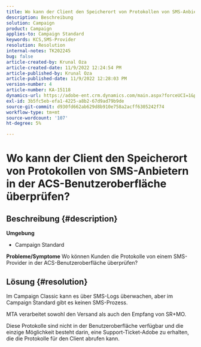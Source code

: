```yaml
---
title: Wo kann der Client den Speicherort von Protokollen von SMS-Anbietern in der ACS-Benutzeroberfläche überprüfen?
description: Beschreibung
solution: Campaign
product: Campaign
applies-to: Campaign Standard
keywords: KCS,SMS-Provider
resolution: Resolution
internal-notes: TK202245
bug: false
article-created-by: Krunal Oza
article-created-date: 11/9/2022 12:24:54 PM
article-published-by: Krunal Oza
article-published-date: 11/9/2022 12:28:03 PM
version-number: 4
article-number: KA-15118
dynamics-url: https://adobe-ent.crm.dynamics.com/main.aspx?forceUCI=1&pagetype=entityrecord&etn=knowledgearticle&id=54638f7f-2960-ed11-9562-6045bd0067ea
exl-id: 3b5fc5eb-efa1-4225-a8b2-67d9ad79b9de
source-git-commit: d930fd662ab629d8b910e758a2acff6305242f74
workflow-type: tm+mt
source-wordcount: '107'
ht-degree: 5%

---
```


# Wo kann der Client den Speicherort von Protokollen von SMS-Anbietern in der ACS-Benutzeroberfläche überprüfen?

## Beschreibung {#description}

<b>Umgebung</b>
- Campaign Standard



<b>Probleme/Symptome</b>
Wo können Kunden die Protokolle von einem SMS-Provider in der ACS-Benutzeroberfläche überprüfen?


## Lösung {#resolution}


Im Campaign Classic kann es über SMS-Logs überwachen, aber im Campaign Standard gibt es keinen SMS-Prozess.

MTA verarbeitet sowohl den Versand als auch den Empfang von SR+MO.

Diese Protokolle sind nicht in der Benutzeroberfläche verfügbar und die einzige Möglichkeit besteht darin, eine Support-Ticket-Adobe zu erhalten, die die Protokolle für den Client abrufen kann.
